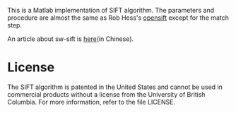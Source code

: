 This is a Matlab implementation of SIFT algorithm. The parameters and procedure are almost the same as Rob Hess's [opensift](https://github.com/robwhess/opensift) except for the match step.

An article about sw-sift is [here](http://www.sun11.me/blog/2016/sift-implementation-in-matlab/)(in Chinese).

# License

The SIFT algorithm is patented in the United States and cannot be used in commercial products without a license from the University of British Columbia.  For more information, refer to the file LICENSE.
